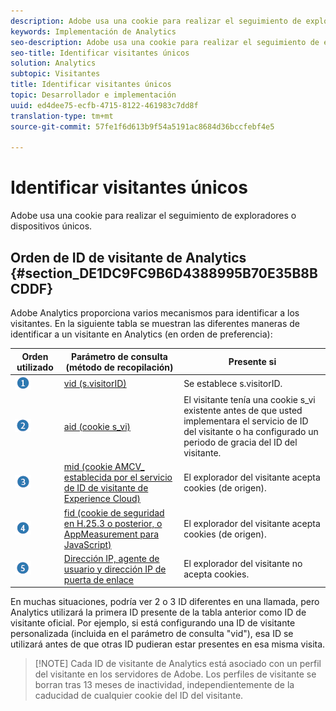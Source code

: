 ```yaml
---
description: Adobe usa una cookie para realizar el seguimiento de exploradores o dispositivos únicos.
keywords: Implementación de Analytics
seo-description: Adobe usa una cookie para realizar el seguimiento de exploradores o dispositivos únicos.
seo-title: Identificar visitantes únicos
solution: Analytics
subtopic: Visitantes
title: Identificar visitantes únicos
topic: Desarrollador e implementación
uuid: ed4dee75-ecfb-4715-8122-461983c7dd8f
translation-type: tm+mt
source-git-commit: 57fe1f6d613b9f54a5191ac8684d36bccfebf4e5

---
```



# Identificar visitantes únicos

Adobe usa una cookie para realizar el seguimiento de exploradores o dispositivos únicos.

## Orden de ID de visitante de Analytics {#section_DE1DC9FC9B6D4388995B70E35B8BCDDF}

Adobe Analytics proporciona varios mecanismos para identificar a los visitantes. En la siguiente tabla se muestran las diferentes maneras de identificar a un visitante en Analytics (en orden de preferencia):

| Orden utilizado | Parámetro de consulta (método de recopilación) | Presente si |
|---|---|---|
| ![](assets/step1_icon.png) | [vid (s.visitorID)](/help/implement/js-implementation/c-unique-visitors/visid-custom.md) | Se establece s.visitorID. |
| ![](assets/step2_icon.png) | [aid (cookie s_vi)](/help/implement/js-implementation/c-unique-visitors/visid-analytics.md) | El visitante tenía una cookie s_vi existente antes de que usted implementara el servicio de ID del visitante o ha configurado un periodo de gracia del ID del visitante. |
| ![](assets/step3_icon.png) | [mid (cookie AMCV_ establecida por el servicio de ID de visitante de Experience Cloud)](https://marketing.adobe.com/resources/help/en_US/mcvid/) | El explorador del visitante acepta cookies (de origen). |
| ![](assets/step4_icon.png) | [fid (cookie de seguridad en H.25.3 o posterior, o AppMeasurement para JavaScript)](/help/implement/js-implementation/c-unique-visitors/visid-fallback.md) | El explorador del visitante acepta cookies (de origen). |
| ![](assets/step5_icon.png) | [Dirección IP, agente de usuario y dirección IP de puerta de enlace](/help/implement/js-implementation/c-unique-visitors/visid-fallback.md#section_104819D74C594ECE879144FCC5DEF4BF) | El explorador del visitante no acepta cookies. |

En muchas situaciones, podría ver 2 o 3 ID diferentes en una llamada, pero Analytics utilizará la primera ID presente de la tabla anterior como ID de visitante oficial. Por ejemplo, si está configurando una ID de visitante personalizada (incluida en el parámetro de consulta "vid"), esa ID se utilizará antes de que otras ID pudieran estar presentes en esa misma visita.

> [!NOTE] Cada ID de visitante de Analytics está asociado con un perfil del visitante en los servidores de Adobe. Los perfiles de visitante se borran tras 13 meses de inactividad, independientemente de la caducidad de cualquier cookie del ID del visitante.
